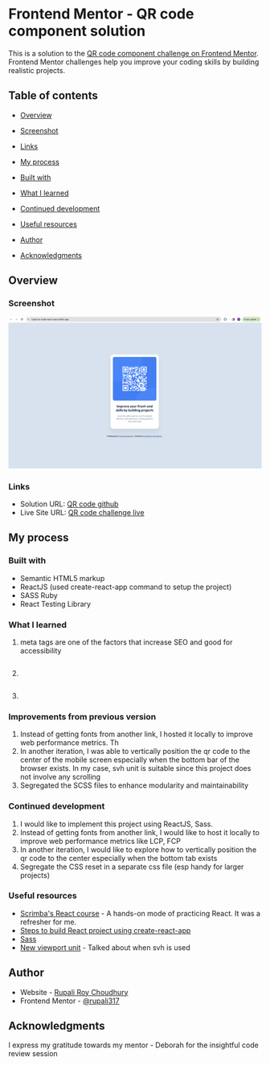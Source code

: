 
# Frontend Mentor - QR code component solution

This is a solution to the [QR code component challenge on Frontend Mentor](https://www.frontendmentor.io/challenges/qr-code-component-iux_sIO_H). Frontend Mentor challenges help you improve your coding skills by building realistic projects.

  
## Table of contents

- [Overview](#overview)

- [Screenshot](#screenshot)

- [Links](#links)

- [My process](#my-process)

- [Built with](#built-with)

- [What I learned](#what-i-learned)

- [Continued development](#continued-development)

- [Useful resources](#useful-resources)

- [Author](#author)

- [Acknowledgments](#acknowledgments)
  

## Overview

### Screenshot

![QR code component screenshot](https://github.com/rupali317/qr-code-challenge-react-sass/blob/main/public/images/QR%20code%20challenge%20screenshot.png)


### Links

- Solution URL: [QR code github](https://github.com/rupali317/qr-code-challenge-react-sass)
- Live Site URL: [QR code challenge live](https://rupali-qr-code-react-sass.netlify.app/)


## My process

### Built with

- Semantic HTML5 markup
- ReactJS (used create-react-app command to setup the project)
- SASS Ruby
- React Testing Library


### What I learned
  
1. meta tags are one of the factors that increase SEO and good for accessibility

```html

```

2. 

```html

```

3. 


### Improvements from previous version

1) Instead of getting fonts from another link, I hosted it locally to improve web performance metrics. Th
2) In another iteration, I was able to vertically position the qr code to the center of the mobile screen especially when the bottom bar of the browser exists. In my case, svh unit is suitable since this project does not involve any scrolling
3) Segregated the SCSS files to enhance modularity and maintainability 


### Continued development

1) I would like to implement this project using ReactJS, Sass.
2) Instead of getting fonts from another link, I would like to host it locally to improve web performance metrics like LCP, FCP
3) In another iteration, I would like to explore how to vertically position the qr code to the center especially when the bottom tab exists
4) Segregate the CSS reset in a separate css file (esp handy for larger projects)
  

### Useful resources

- [Scrimba's React course](https://scrimba.com/learn/learnreact) - A hands-on mode of practicing React. It was a refresher for me.
- [Steps to build React project using create-react-app](https://radixweb.com/blog/steps-to-build-react-project-with-create-react-app)
- [Sass](https://sass-lang.com/)
- [New viewport unit](https://ishadeed.com/article/new-viewport-units/#:~:text=Be%20careful%20with%20the%20dvh,is%20scrolling%20up%20or%20down.) - Talked about when svh is used
  

## Author  

- Website - [Rupali Roy Choudhury](https://www.linkedin.com/in/rupali-rc/)
- Frontend Mentor - [@rupali317](https://www.frontendmentor.io/profile/rupali317)
 

## Acknowledgments

I express my gratitude towards my mentor - Deborah for the insightful code review session
